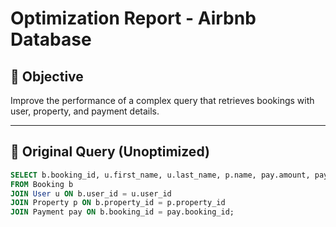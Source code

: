 # Optimization Report - Airbnb Database

## 🎯 Objective
Improve the performance of a complex query that retrieves bookings with user, property, and payment details.

---

## 🐢 Original Query (Unoptimized)
```sql
SELECT b.booking_id, u.first_name, u.last_name, p.name, pay.amount, pay.payment_date
FROM Booking b
JOIN User u ON b.user_id = u.user_id
JOIN Property p ON b.property_id = p.property_id
JOIN Payment pay ON b.booking_id = pay.booking_id;
